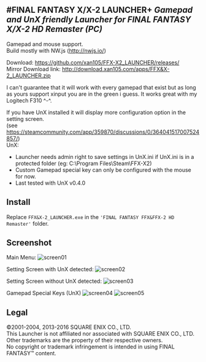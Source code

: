 #FINAL FANTASY X/X-2 LAUNCHER+
*Gamepad and UnX friendly Launcher for FINAL FANTASY X/X-2 HD Remaster (PC)*
--------------------------------

Gamepad and mouse support.<br />
Build mostly with NW.js (http://nwjs.io/)<br />

Download: https://github.com/xan105/FFX-X2_LAUNCHER/releases/ <br/>
Mirror Download link: http://download.xan105.com/apps/FFX&X-2_LAUNCHER.zip

I can't guarantee that it will work with every gamepad that exist but as long as yours support xinput you are in the green i guess. It works great with my Logitech F310 ^-^.

If you have UnX installed it will display more configuration option in the setting screen.<br /> 
(see https://steamcommunity.com/app/359870/discussions/0/364041517007524857/)<br /> 
UnX:<br/>
- Launcher needs admin right to save settings in UnX.ini if UnX.ini is in a protected folder (eg: C:\Program Files\Steam\FFX-X2)
- Custom Gamepad special key can only be configured with the mouse for now.
- Last tested with UnX v0.4.0

Install
-------

Replace ```FFX&X-2_LAUNCHER.exe``` in the ```'FINAL FANTASY FFX&FFX-2 HD Remaster'``` folder.

Screenshot
----------

Main Menu:
![screen01](https://cloud.githubusercontent.com/assets/14090532/15367796/c4f818da-1d54-11e6-97d5-cb3a9fe13895.png)

Setting Screen with UnX detected:
![screen02](https://cloud.githubusercontent.com/assets/14090532/15367806/cf73912c-1d54-11e6-81d2-bc3d0222aa04.png)

Setting Screen without UnX detected:
![screen03](https://cloud.githubusercontent.com/assets/14090532/15367807/cfd3e55e-1d54-11e6-9179-1ffd4bfa12c6.png)

Gamepad Special Keys (UnX)
![screen04](https://cloud.githubusercontent.com/assets/14090532/15409018/2942f880-1e3d-11e6-9361-b92b5aab3b5d.png)
![screen05](https://cloud.githubusercontent.com/assets/14090532/15409020/2b54ba28-1e3d-11e6-891e-3c1ef16fb54c.png)

Legal
-----
©2001-2004, 2013-2016 SQUARE ENIX CO., LTD.<br />
This Launcher is not affiliated nor associated with SQUARE ENIX CO., LTD.<br />
Other trademarks are the property of their respective owners.<br />
No copyright or trademark infringement is intended in using FINAL FANTASY™ content.<br />
